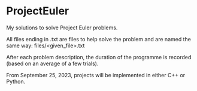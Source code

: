 # ProjectEuler
My solutions to solve Project Euler problems.

All files ending in .txt are files to help solve the problem and are named the same way: files/<given_file>.txt

After each problem description, the duration of the programme is recorded (based on an average of a few trials).

From September 25, 2023, projects will be implemented in either C++ or Python.
